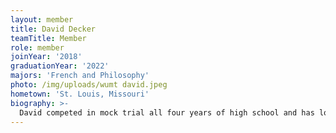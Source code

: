 ```yaml
---
layout: member
title: David Decker
teamTitle: Member
role: member
joinYear: '2018'
graduationYear: '2022'
majors: 'French and Philosophy'
photo: /img/uploads/wumt david.jpeg
hometown: 'St. Louis, Missouri'
biography: >-
  David competed in mock trial all four years of high school and has loved continuing in college. His second-favorite type of tournament (his first being mock trial, of course) is the Smash tournaments he runs in the Lopata Hall basement. While the attire of his Smash friends might be questionable, it's one of his favorite things to do outside of the courtroom. David also enjoys traveling to his favorite city, Paris, and immersing himself in French culture by going on Reddit and finding different Smash tournaments in the area. While in Paris, David also enjoys being frustrated with the French language.
---
```



